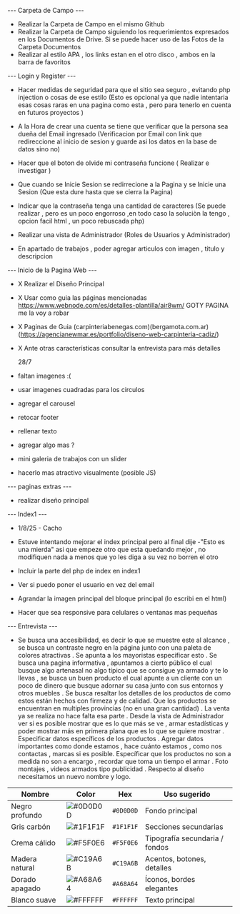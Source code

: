--- Carpeta de Campo ---
- Realizar la Carpeta de Campo en el mismo Github 
- Realizar la Carpeta de Campo siguiendo los requerimientos expresados en los Documentos de Drive. Si se puede hacer uso de las Fotos de la Carpeta Documentos
- Realizar al estilo APA , los links estan en el otro disco , ambos en la barra de favoritos

--- Login y Register ---
- Hacer medidas de seguridad para que el sitio sea seguro , evitando php injection o cosas de ese estilo (Esto es opcional ya que nadie intentaria esas cosas raras en una pagina como esta , pero para tenerlo en cuenta en futuros proyectos )

- A la Hora de crear una cuenta se tiene que verificar que la persona sea dueña del Email ingresado (Verificacion por Email con link que redireccione al inicio de sesion y guarde asi los datos en la base de datos sino no)
- Hacer que el boton de olvide mi contraseña funcione ( Realizar e investigar )
- Que cuando se Inicie Sesion se redirrecione a la Pagina y se Inicie una Sesion (Que esta dure hasta que se cierra la Pagina)
- Indicar que la contraseña tenga una cantidad de caracteres (Se puede realizar , pero es un poco engorroso ,en todo caso la soluciòn la tengo , opcion facil html , un poco rebuscada php)
- Realizar una vista de Administrador (Roles de Usuarios y Administrador)
- En apartado de trabajos , poder agregar articulos con imagen , titulo y descripcion


--- Inicio de la Pagina Web ---
- X Realizar el Diseño Principal
- X Usar como guia las páginas mencionadas
https://www.webnode.com/es/detalles-plantilla/air8wm/ GOTY PAGINA me la voy a robar
- X Paginas de Guia (carpinteriabenegas.com)(bergamota.com.ar)(https://agencianewmar.es/portfolio/diseno-web-carpinteria-cadiz/)
- X Ante otras características consultar la entrevista para más detalles

    28/7 
- faltan imagenes :(
- usar imagenes cuadradas para los circulos 
- agregar el carousel
- retocar footer
- rellenar texto
- agregar algo mas ?
- mini galeria de trabajos con un slider
- hacerlo mas atractivo visualmente (posible JS)

--- paginas extras ---
- realizar diseño principal

--- Index1 ---

- 1/8/25 - Cacho
- Estuve intentando mejorar el index principal pero al final dije -"Esto es una mierda" 
asi que empeze otro que esta quedando mejor , no modifiquen nada a menos que yo les diga
a su vez no borren el otro 

- Incluir la parte del php de index en index1
- Ver si puedo poner el usuario en vez del email
- Agrandar la imagen principal del bloque principal (lo escribi en el html)
- Hacer que sea responsive para celulares o ventanas mas pequeñas

--- Entrevista ---
- Se busca una accesibilidad, es decir lo que se muestre este al alcance , se busca un contraste negro en la página junto con una paleta de colores atractivas . Se apunta a los mayoristas especificar esto . Se busca una pagina informativa , apuntamos a cierto público el cual busque algo artenasal no algo típico que se consigue ya armado y te lo llevas , se busca un buen producto el cual apunte a un cliente con un poco de dinero que busque adornar su casa junto con sus entornos y otros muebles . Se busca resaltar los detalles de los productos de como estos están hechos con firmeza y de calidad. Que los productos se encuentran en multiples provincias (no en una gran cantidad) . La venta ya se realiza no hace falta esa parte . Desde la vista de Administrador ver si es posible mostrar que es lo que más se ve , armar estadísticas y poder mostrar más en primera plana que es lo que se quiere mostrar . Especificar datos específicos de los productos . Agregar datos importantes como donde estamos , hace cuánto estamos , como nos contactas , marcas si es posible. Específicar que los productos no son a medida no son a encargo , recordar que toma un tiempo el armar . Foto montajes , videos armados tipo publicidad . Respecto al diseño necesitamos un nuevo nombre y logo.


| Nombre         | Color                                            | Hex       | Uso sugerido                   |
| -------------- | ------------------------------------------------ | --------- | ------------------------------ |
| Negro profundo | ![#0D0D0D](https://www.colorhexa.com/0d0d0d.png) | `#0D0D0D` | Fondo principal                |
| Gris carbón    | ![#1F1F1F](https://www.colorhexa.com/1f1f1f.png) | `#1F1F1F` | Secciones secundarias          |
| Crema cálido   | ![#F5F0E6](https://www.colorhexa.com/f5f0e6.png) | `#F5F0E6` | Tipografía secundaria / fondos |
| Madera natural | ![#C19A6B](https://www.colorhexa.com/c19a6b.png) | `#C19A6B` | Acentos, botones, detalles     |
| Dorado apagado | ![#A68A64](https://www.colorhexa.com/a68a64.png) | `#A68A64` | Íconos, bordes elegantes       |
| Blanco suave   | ![#FFFFFF](https://www.colorhexa.com/ffffff.png) | `#FFFFFF` | Texto principal                |